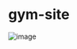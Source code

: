 # gym-site
![image](https://github.com/yar0slave/gym-site/assets/97837850/e1604865-d01a-4f14-9313-8862b5a20e0a)
